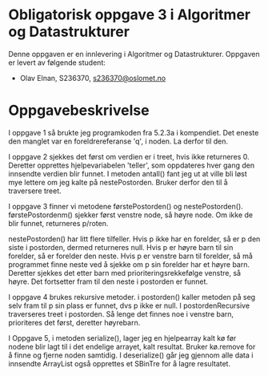 # Obligatorisk oppgave 3 i Algoritmer og Datastrukturer

Denne oppgaven er en innlevering i Algoritmer og Datastrukturer. 
Oppgaven er levert av følgende student:
* Olav Elnan, S236370, s236370@oslomet.no


# Oppgavebeskrivelse

I oppgave 1 så brukte jeg programkoden fra 5.2.3a i kompendiet. Det eneste den manglet var en foreldrereferanse 'q',
i noden. La derfor til den.

I oppgave 2 sjekkes det først om verdien er i treet, hvis ikke returneres 0. Deretter opprettes hjelpevariabelen 'teller',
som oppdateres hver gang den innsendte verdien blir funnet.
I metoden antall() fant jeg ut at ville bli løst mye lettere om jeg kalte på nestePostorden. Bruker derfor den til
å traversere treet.

I oppgave 3 finner vi metodene førstePostorden() og nestePostorden(). førstePostordenm() sjekker først venstre node,
så høyre node. Om ikke de blir funnet, returneres p/roten.

nestePostorden() har litt flere tilfeller. Hvis p ikke har en forelder, så er p den siste i postorden, dermed returneres null.
Hvis p er høyre barn til sin forelder, så er forelder den neste. Hvis p er venstre barn til forelder, så må programmet finne neste
ved å sjekke om p sin forelder har et høyre barn. Deretter sjekkes det etter barn med prioriteringsrekkefølge venstre, så høyre.
Det fortsetter fram til den neste i postorden er funnet.

I oppgave 4 brukes rekursive metoder. i postorden() kaller metoden på seg selv fram til p sin plass er funnet, dvs p ikke er null.
I postordenRecursive traverseres treet i postorden. Så lenge det finnes noe i venstre barn, prioriteres det først, deretter høyrebarn.

I Oppgave 5, i metoden serialize(), lager jeg en hjelpearray kalt kø før nodene blir lagt til i det endelige arrayet, kalt resultat.
Bruker kø.remove for å finne og fjerne noden samtidig. 
I deserialize() går jeg gjennom alle data i innsendte ArrayList også opprettes et SBinTre for å lagre resultatet.


